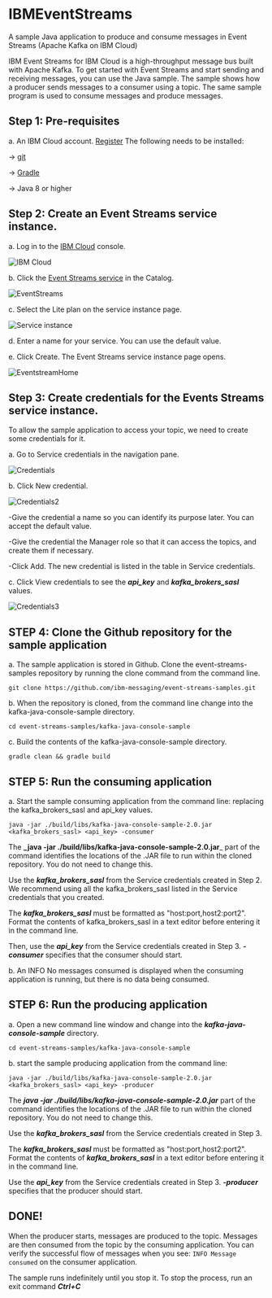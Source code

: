 # IBMEventStreams
A sample Java application to produce and consume messages in Event Streams (Apache Kafka on IBM Cloud)

IBM Event Streams for IBM Cloud is a high-throughput message bus built with Apache Kafka. To get started with Event Streams and start sending and receiving messages, you can use the Java sample. The sample shows how a producer sends messages to a consumer using a topic. The same sample program is used to consume messages and produce messages.

## Step 1: Pre-requisites
a. An IBM Cloud account. [Register](https://cloud.ibm.com/registration)
The following needs to be installed:

-> [git](https://git-scm.com/)

-> [Gradle](https://gradle.org/)

-> Java 8 or higher

## Step 2: Create an Event Streams service instance.

a. Log in to the [IBM Cloud](https://cloud.ibm.com/) console.

![IBM Cloud](images/1_cloudhome.png)

b. Click the [Event Streams service](https://cloud.ibm.com/catalog/services/event-streams) in the Catalog.

![EventStreams](images/2_catalog.png)

c. Select the Lite plan on the service instance page.

![Service instance](images/3_createInstance.png)

d. Enter a name for your service. You can use the default value.

e. Click Create. The Event Streams service instance page opens.

![EventstreamHome](images/5_eventstreamhome.png)


## Step 3: Create credentials for the Events Streams service instance.

To allow the sample application to access your topic, we need to create some credentials for it.

a. Go to Service credentials in the navigation pane.

![Credentials](images/6_servicecredentials1.png)

b. Click New credential.

![Credentials2](images/7_servicecredentials2.png)

 -Give the credential a name so you can identify its purpose later. You can accept the default value.

 -Give the credential the Manager role so that it can access the topics, and create them if necessary.

 -Click Add. The new credential is listed in the table in Service credentials.


c. Click View credentials to see the **_api_key_** and **_kafka_brokers_sasl_** values.

![Credentials3](images/8_servicecredentials3.png)

## STEP 4: Clone the Github repository for the sample application

a. The sample application is stored in Github. Clone the event-streams-samples repository by running the clone command from the command line.

 `git clone https://github.com/ibm-messaging/event-streams-samples.git`

b. When the repository is cloned, from the command line change into the kafka-java-console-sample directory.

`cd event-streams-samples/kafka-java-console-sample`

c. Build the contents of the kafka-java-console-sample directory.

`gradle clean && gradle build`

## STEP 5: Run the consuming application

a. Start the sample consuming application from the command line: replacing the kafka_brokers_sasl and api_key values.

`java -jar ./build/libs/kafka-java-console-sample-2.0.jar <kafka_brokers_sasl> <api_key> -consumer`

The **_java -jar ./build/libs/kafka-java-console-sample-2.0.jar**_ part of the command identifies the locations of the .JAR file to run within the cloned repository. You do not need to change this.

Use the **_kafka_brokers_sasl_** from the Service credentials created in Step 2. We recommend using all the kafka_brokers_sasl listed in the Service credentials that you created.

The **_kafka_brokers_sasl_** must be formatted as "host:port,host2:port2".
Format the contents of kafka_brokers_sasl in a text editor before entering it in the command line.

Then, use the **_api_key_** from the Service credentials created in Step 3. **_-consumer_** specifies that the consumer should start.

b. An INFO No messages consumed is displayed when the consuming application is running, but there is no data being consumed.

## STEP 6: Run the producing application

a. Open a new command line window and change into the **_kafka-java-console-sample_** directory.

 `cd event-streams-samples/kafka-java-console-sample`
 
b. start the sample producing application from the command line: 

 `java -jar ./build/libs/kafka-java-console-sample-2.0.jar <kafka_brokers_sasl> <api_key> -producer`
 
The **_java -jar ./build/libs/kafka-java-console-sample-2.0.jar_** part of the command identifies the locations of the .JAR file to run within the cloned repository. You do not need to change this.

Use the **_kafka_brokers_sasl_** from the Service credentials created in Step 3. 

The **_kafka_brokers_sasl_** must be formatted as "host:port,host2:port2".
Format the contents of **_kafka_brokers_sasl_** in a text editor before entering it in the command line.

Use the **_api_key_** from the Service credentials created in Step 3. **_-producer_** specifies that the producer should start.


## DONE!
When the producer starts, messages are produced to the topic. Messages are then consumed from the topic by the consuming application. You can verify the successful flow of messages when you see:
 `INFO Message consumed` on the consumer application. 

The sample runs indefinitely until you stop it. To stop the process, run an exit command **_Ctrl+C_**



